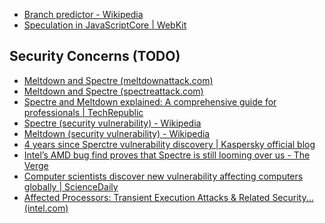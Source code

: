 
- [Branch predictor - Wikipedia](https://en.wikipedia.org/wiki/Branch_predictor)
- [Speculation in JavaScriptCore | WebKit](https://webkit.org/blog/10308/speculation-in-javascriptcore/)


## Security Concerns (TODO)
- [Meltdown and Spectre (meltdownattack.com)](https://meltdownattack.com/)
- [Meltdown and Spectre (spectreattack.com)](https://spectreattack.com/)
- [Spectre and Meltdown explained: A comprehensive guide for professionals | TechRepublic](https://www.techrepublic.com/article/spectre-and-meltdown-explained-a-comprehensive-guide-for-professionals/)
- [Spectre (security vulnerability) - Wikipedia](https://en.wikipedia.org/wiki/Spectre_(security_vulnerability))
- [Meltdown (security vulnerability) - Wikipedia](https://en.wikipedia.org/wiki/Meltdown_(security_vulnerability))
- [4 years since Sperctre vulnerability discovery | Kaspersky official blog](https://www.kaspersky.com/blog/spectre-meltdown-in-practice/43525/)
- [Intel’s AMD bug find proves that Spectre is still looming over us - The Verge](https://www.theverge.com/2022/3/15/22977989/intel-amd-bug-spectre)
- [Computer scientists discover new vulnerability affecting computers globally | ScienceDaily](https://www.sciencedaily.com/releases/2021/04/210430165903.htm)
- [Affected Processors: Transient Execution Attacks & Related Security... (intel.com)](https://www.intel.com/content/www/us/en/developer/topic-technology/software-security-guidance/processors-affected-consolidated-product-cpu-model.html)

